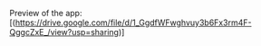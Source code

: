Preview of the app:[(https://drive.google.com/file/d/1_GgdfWFwghvuy3b6Fx3rm4F-QggcZxE_/view?usp=sharing)]

